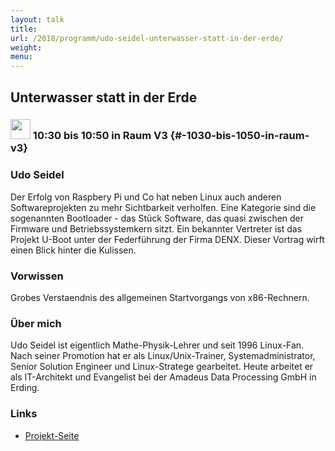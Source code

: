 ```yaml
---
layout: talk
title:
url: /2018/programm/udo-seidel-unterwasser-statt-in-der-erde/
weight:
menu:
---
```

## Unterwasser statt in der Erde

### <img height = "32" src="../../../images/talk.svg"> 10:30 bis 10:50 in Raum V3 {#-1030-bis-1050-in-raum-v3}

### Udo Seidel

Der Erfolg von Raspbery Pi und Co hat neben Linux auch anderen Softwareprojekten zu mehr Sichtbarkeit verholfen. Eine Kategorie sind die sogenannten Bootloader - das Stück Software, das quasi zwischen der Firmware und Betriebssystemkern sitzt. Ein bekannter Vertreter ist das Projekt U-Boot unter der Federführung der Firma DENX. Dieser Vortrag wirft einen Blick hinter die Kulissen.

### Vorwissen

Grobes Verstaendnis des allgemeinen Startvorgangs von x86-Rechnern.

### Über mich

Udo Seidel ist eigentlich Mathe-Physik-Lehrer und seit 1996 Linux-Fan. Nach seiner Promotion hat er als Linux/Unix-Trainer, Systemadministrator, Senior Solution Engineer und Linux-Stratege gearbeitet. Heute arbeitet er als IT-Architekt und Evangelist bei der Amadeus Data Processing GmbH in Erding.

### Links

- <a href="http://www.denx.de/wiki/U-Boot" target="_blank">Projekt-Seite</a>